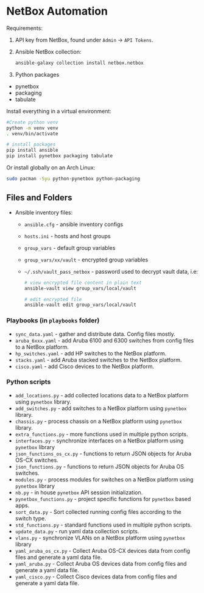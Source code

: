 # NetBox Automation

Requirements:

1. API key from NetBox, found under `Admin` -> `API Tokens`.
2. Ansible NetBox collection:

    ```bash
    ansible-galaxy collection install netbox.netbox
    ```

3. Python packages

- pynetbox
- packaging
- tabulate

Install everything in a virtual environment:

```bash
#Create python venv
python -m venv venv
. venv/bin/activate

# install packages
pip install ansible
pip install pynetbox packaging tabulate
```

Or install globally on an Arch Linux:

```bash
sudo pacman -Syu python-pynetbox python-packaging
```

## Files and Folders

- Ansible inventory files:
  - `ansible.cfg` - ansible inventory configs
  - `hosts.ini` - hosts and host groups
  - `group_vars` - default group variables
  - `group_vars/xx/vault` - encrypted group variables
  - `~/.ssh/vault_pass_netbox` - password used to decrypt vault data, i.e:

    ```bash
    # view encrypted file content in plain text
    ansible-vault view group_vars/local/vault 

    # edit encrypted file
    ansible-vault edit group_vars/local/vault 
    ```

### Playbooks (in `playbooks` folder)

- `sync_data.yaml` - gather and distribute data. Config files mostly.
- `aruba_6xxx.yaml` - add Aruba 6100 and 6300 switches from config files to a NetBox platform.
- `hp_switches.yaml` - add HP switches to the NetBox platform.
- `stacks.yaml` - add Aruba stacked switches to the NetBox platform.
- `cisco.yaml` - add Cisco devices to the NetBox platform.

### Python scripts

- `add_locations.py` - add collected locations data to a NetBox platform using `pynetbox` library.
- `add_switches.py` - add switches to a NetBox platform using `pynetbox` library.
- `chassis.py` - process chassis on a NetBox platform using `pynetbox` library.
- `extra_functions.py` - more functions used in multiple python scripts.
- `interfaces.py` - synchronize interfaces on a NetBox platform using `pynetbox` library
- `json_functions_os_cx.py` - functions to return JSON objects for Aruba OS-CX switches.
- `json_functions.py` - functions to return JSON objects for Aruba OS switches.
- `modules.py` - process modules for switches on a NetBox platform using `pynetbox` library
- `nb.py` - in house `pynetbox` API session initialization.
- `pynetbox_functions.py` - project specific functions for `pynetbox` based apps.
- `sort_data.py` - Sort collected running config files according to the switch type.
- `std_functions.py` - standard functions used in multiple python scripts.
- `update_data.py` - run yaml data collection scripts.
- `vlans.py` - synchronize VLANs on a NetBox platform using `pynetbox` library
- `yaml_aruba_os_cx.py` - Collect Aruba OS-CX devices data from config files and generate a yaml data file.
- `yaml_aruba.py` - Collect Aruba OS devices data from config files and generate a yaml data file.
- `yaml_cisco.py` - Collect Cisco devices data from config files and generate a yaml data file.
